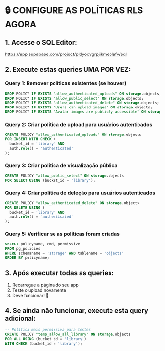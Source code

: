# 🔒 CONFIGURE AS POLÍTICAS RLS AGORA

## 1. Acesse o SQL Editor:
https://app.supabase.com/project/pldyocvgrpjikmeolafv/sql

## 2. Execute estas queries UMA POR VEZ:

### Query 1: Remover políticas existentes (se houver)
```sql
DROP POLICY IF EXISTS "allow_authenticated_uploads" ON storage.objects;
DROP POLICY IF EXISTS "allow_public_select" ON storage.objects;
DROP POLICY IF EXISTS "allow_authenticated_delete" ON storage.objects;
DROP POLICY IF EXISTS "Users can upload images" ON storage.objects;
DROP POLICY IF EXISTS "Avatar images are publicly accessible" ON storage.objects;
```

### Query 2: Criar política de upload para usuários autenticados
```sql
CREATE POLICY "allow_authenticated_uploads" ON storage.objects
FOR INSERT WITH CHECK (
  bucket_id = 'library' AND 
  auth.role() = 'authenticated'
);
```

### Query 3: Criar política de visualização pública
```sql
CREATE POLICY "allow_public_select" ON storage.objects
FOR SELECT USING (bucket_id = 'library');
```

### Query 4: Criar política de deleção para usuários autenticados
```sql
CREATE POLICY "allow_authenticated_delete" ON storage.objects
FOR DELETE USING (
  bucket_id = 'library' AND 
  auth.role() = 'authenticated'
);
```

### Query 5: Verificar se as políticas foram criadas
```sql
SELECT policyname, cmd, permissive 
FROM pg_policies 
WHERE schemaname = 'storage' AND tablename = 'objects'
ORDER BY policyname;
```

## 3. Após executar todas as queries:
1. Recarregue a página do seu app
2. Teste o upload novamente
3. Deve funcionar! 🎵

## 4. Se ainda não funcionar, execute esta query adicional:
```sql
-- Política mais permissiva para testes
CREATE POLICY "temp_allow_all_library" ON storage.objects
FOR ALL USING (bucket_id = 'library')
WITH CHECK (bucket_id = 'library');
```